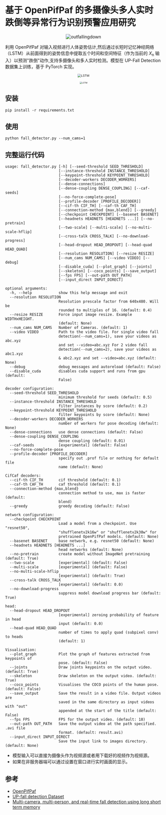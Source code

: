 # 基于 OpenPifPaf 的多摄像头多人实时跌倒等异常行为识别预警应用研究
<p align="center">
<img src="https://git.trustie.net/pkwhiuqat/HumanFallDetectionLSTM/raw/branch/master/documents/outfallingdown.gif?raw=true" alt="outfallingdown"/>

利用 OpenPifPaf 对输入视频进行人体姿势估计,然后通过长短时记忆神经网络（LSTM）从前面得到的姿势信息中提取五个时间和空间特征（作为当前的 *X*<sub>n</sub> 输入）以预测"跌倒"动作,支持多摄像头和多人实时检测。模型在 UP-Fall Detection 数据集上训练，基于 PyTorch 实现。

<p align="center">
<img src="https://git.trustie.net/pkwhiuqat/HumanFallDetectionLSTM/raw/branch/master/flowchart.png?raw=true" alt="LSTM" style="zoom:68%;" />
<p align="center">
<img src="https://git.trustie.net/pkwhiuqat/HumanFallDetectionLSTM/raw/branch/master/LSTM.png?raw=true" alt="LSTM" style="zoom:45%;" />

## 安装
```shell script
pip install -r requirements.txt
```

## 使用
```shell script
python fall_detector.py --num_cams=1
```


## 完整运行代码

    usage: fall_detector.py [-h] [--seed-threshold SEED_THRESHOLD]
                            [--instance-threshold INSTANCE_THRESHOLD]
                            [--keypoint-threshold KEYPOINT_THRESHOLD]
                            [--decoder-workers DECODER_WORKERS]
                            [--dense-connections]
                            [--dense-coupling DENSE_COUPLING] [--caf-seeds]
                            [--no-force-complete-pose]
                            [--profile-decoder [PROFILE_DECODER]]
                            [--cif-th CIF_TH] [--caf-th CAF_TH]
                            [--connection-method {max,blend}] [--greedy]
                            [--checkpoint CHECKPOINT] [--basenet BASENET]
                            [--headnets HEADNETS [HEADNETS ...]] [--no-pretrain]
                            [--two-scale] [--multi-scale] [--no-multi-scale-hflip]
                            [--cross-talk CROSS_TALK] [--no-download-progress]
                            [--head-dropout HEAD_DROPOUT] [--head-quad HEAD_QUAD]
                            [--resolution RESOLUTION] [--resize RESIZE]
                            [--num_cams NUM_CAMS] [--video VIDEO] [--debug]
                            [--disable_cuda] [--plot_graph] [--joints]
                            [--skeleton] [--coco_points] [--save_output]
                            [--fps FPS] [--out-path OUT_PATH]
                            [--input_direct INPUT_DIRECT]
    
    optional arguments:
      -h, --help            show this help message and exit
      --resolution RESOLUTION
                            Resolution prescale factor from 640x480. Will be
                            rounded to multiples of 16. (default: 0.4)
      --resize RESIZE       Force input image resize. Example WIDTHxHEIGHT.
                            (default: None)
      --num_cams NUM_CAMS   Number of Cameras. (default: 1)
      --video VIDEO         Path to the video file. For single video fall
                            detection(--num_cams=1), save your videos as abc.xyz
                            and set --video=abc.xyz For 2 video fall
                            detection(--num_cams=2), save your videos as abc1.xyz
                            & abc2.xyz and set --video=abc.xyz (default: None)
      --debug               debug messages and autoreload (default: False)
      --disable_cuda        disables cuda support and runs from gpu (default:
                            False)
    
    decoder configuration:
      --seed-threshold SEED_THRESHOLD
                            minimum threshold for seeds (default: 0.5)
      --instance-threshold INSTANCE_THRESHOLD
                            filter instances by score (default: 0.2)
      --keypoint-threshold KEYPOINT_THRESHOLD
                            filter keypoints by score (default: None)
      --decoder-workers DECODER_WORKERS
                            number of workers for pose decoding (default: None)
      --dense-connections   use dense connections (default: False)
      --dense-coupling DENSE_COUPLING
                            dense coupling (default: 0.01)
      --caf-seeds           [experimental] (default: False)
      --no-force-complete-pose
      --profile-decoder [PROFILE_DECODER]
                            specify out .prof file or nothing for default file
                            name (default: None)
    
    CifCaf decoders:
      --cif-th CIF_TH       cif threshold (default: 0.1)
      --caf-th CAF_TH       caf threshold (default: 0.1)
      --connection-method {max,blend}
                            connection method to use, max is faster (default:
                            blend)
      --greedy              greedy decoding (default: False)
    
    network configuration:
      --checkpoint CHECKPOINT
                            Load a model from a checkpoint. Use "resnet50",
                            "shufflenetv2k16w" or "shufflenetv2k30w" for
                            pretrained OpenPifPaf models. (default: None)
      --basenet BASENET     base network, e.g. resnet50 (default: None)
      --headnets HEADNETS [HEADNETS ...]
                            head networks (default: None)
      --no-pretrain         create model without ImageNet pretraining (default: True)
      --two-scale           [experimental] (default: False)
      --multi-scale         [experimental] (default: False)
      --no-multi-scale-hflip
                            [experimental] (default: True)
      --cross-talk CROSS_TALK
                            [experimental] (default: 0.0)
      --no-download-progress
                            suppress model download progress bar (default: True)
    
    head:
      --head-dropout HEAD_DROPOUT
                            [experimental] zeroing probability of feature in head
                            input (default: 0.0)
      --head-quad HEAD_QUAD
                            number of times to apply quad (subpixel conv) to heads
                            (default: 1)
    
    Visualisation:
      --plot_graph          Plot the graph of features extracted from keypoints of
                            pose. (default: False)
      --joints              Draw joints keypoints on the output video. (default: True)
      --skeleton            Draw skeleton on the output video. (default: True)
      --coco_points         Visualises the COCO points of the human pose. (default: False)
      --save_output         Save the result in a video file. Output videos are
                            saved in the same directory as input videos with "out"
                            appended at the start of the title (default: False)
      --fps FPS             FPS for the output video. (default: 18)
      --out-path OUT_PATH   Save the output video at the path specified. .avi file
                            format. (default: result.avi)
      --input_direct INPUT_DIRECT
                            Save the input link to images directory. (default: None)
- 模型输入可以直接为摄像头作为视频源或者用下载好的视频作为视频源。
- 如果在非服务器端可以通过设置在窗口进行实时画面的显示。

## 参考
- [OpenPifPaf](https://github.com/openpifpaf/openpifpaf)
- [UP-fall detection Dataset](https://dx.doi.org/10.3390/s19091988)
- [Multi-camera, multi-person, and real-time fall detection using long short term memory](https://doi.org/10.1117/12.2580700)